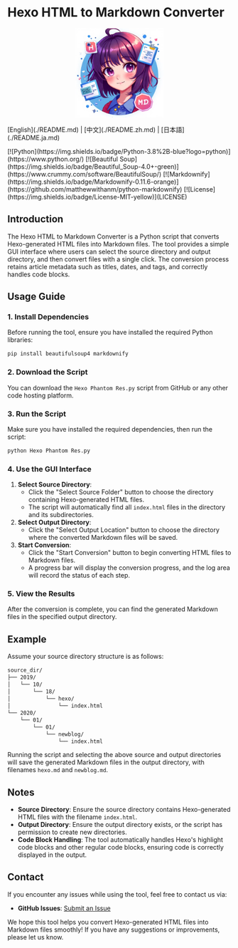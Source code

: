 # Hexo HTML to Markdown Converter

<p align="center">

   <img src="./logo.png" alt="Logo" width="200">

   <p>
      [English](./README.md) | [中文](./README.zh.md) | [日本語](./README.ja.md)
   </p>

   <p>
      [![Python](https://img.shields.io/badge/Python-3.8%2B-blue?logo=python)](https://www.python.org/) 
      [![Beautiful Soup](https://img.shields.io/badge/Beautiful_Soup-4.0+-green)](https://www.crummy.com/software/BeautifulSoup/) 
      [![Markdownify](https://img.shields.io/badge/Markdownify-0.11.6-orange)](https://github.com/matthewwithanm/python-markdownify) 
      [![License](https://img.shields.io/badge/License-MIT-yellow)](LICENSE)
   </p>

</p>




## Introduction

The Hexo HTML to Markdown Converter is a Python script that converts Hexo-generated HTML files into Markdown files. The tool provides a simple GUI interface where users can select the source directory and output directory, and then convert files with a single click. The conversion process retains article metadata such as titles, dates, and tags, and correctly handles code blocks.

## Usage Guide

### 1. Install Dependencies

Before running the tool, ensure you have installed the required Python libraries:

```bash
pip install beautifulsoup4 markdownify
```

### 2. Download the Script

You can download the `Hexo Phantom Res.py` script from GitHub or any other code hosting platform.

### 3. Run the Script

Make sure you have installed the required dependencies, then run the script:

```bash
python Hexo Phantom Res.py
```

### 4. Use the GUI Interface

1. **Select Source Directory**:
   - Click the "Select Source Folder" button to choose the directory containing Hexo-generated HTML files.
   - The script will automatically find all `index.html` files in the directory and its subdirectories.
2. **Select Output Directory**:
   - Click the "Select Output Location" button to choose the directory where the converted Markdown files will be saved.
3. **Start Conversion**:
   - Click the "Start Conversion" button to begin converting HTML files to Markdown files.
   - A progress bar will display the conversion progress, and the log area will record the status of each step.

### 5. View the Results

After the conversion is complete, you can find the generated Markdown files in the specified output directory.

## Example

Assume your source directory structure is as follows:

```
source_dir/
├── 2019/
│   └── 10/
│       └── 18/
│           └── hexo/
│               └── index.html
└── 2020/
    └── 01/
        └── 01/
            └── newblog/
                └── index.html
```

Running the script and selecting the above source and output directories will save the generated Markdown files in the output directory, with filenames `hexo.md` and `newblog.md`.

## Notes

- **Source Directory**: Ensure the source directory contains Hexo-generated HTML files with the filename `index.html`.
- **Output Directory**: Ensure the output directory exists, or the script has permission to create new directories.
- **Code Block Handling**: The tool automatically handles Hexo's highlight code blocks and other regular code blocks, ensuring code is correctly displayed in the output.

## Contact

If you encounter any issues while using the tool, feel free to contact us via:

- **GitHub Issues**: [Submit an Issue](https://github.com/NANAFREE/Hexo-Phantom-Res/issues)

We hope this tool helps you convert Hexo-generated HTML files into Markdown files smoothly! If you have any suggestions or improvements, please let us know.